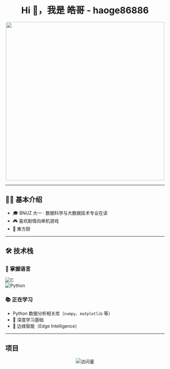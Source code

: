 <h1 align="center">Hi 👋，我是 皓哥 - haoge86886</h1>
<p align = "center">
  <img src= "./_DSC0667.png" width = "500">
</p>


---

## 🧑‍💻 基本介绍
- 🎓 BNUZ 大一 · 数据科学与大数据技术专业在读  
- 🎮 喜欢剧情向单机游戏  
- 🌸 東方厨  

---

## 🛠️ 技术栈

### 📌 掌握语言
![C](https://img.shields.io/badge/C-blue?style=flat-square&logo=c)  
![Python](https://img.shields.io/badge/Python-3776AB?style=flat-square&logo=python)

### 📚 正在学习
- Python 数据分析相关库（`numpy`、`matplotlib` 等）  
- 🧠 深度学习基础  
- 📡 边缘智能（Edge Intelligence）  

---



## 项目  



<p align="center">
  <img src="https://komarev.com/ghpvc/?username=haoge86886&style=flat-square" alt="访问量"/>
</p>
